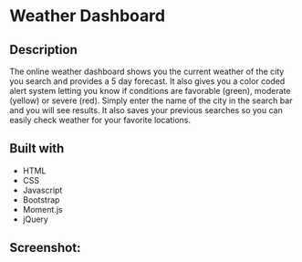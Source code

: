 # Weather Dashboard

## Description
The online weather dashboard shows you the current weather of the city you search and provides a 5 day forecast. It also gives you a color coded alert system letting you know if conditions are favorable (green), moderate (yellow) or severe (red). Simply enter the name of the city in the search bar and you will see results. It also saves your previous searches so you can easily check weather for your favorite locations. 

## Built with 
* HTML
* CSS
* Javascript 
* Bootstrap 
* Moment.js 
* jQuery 

## Screenshot:

